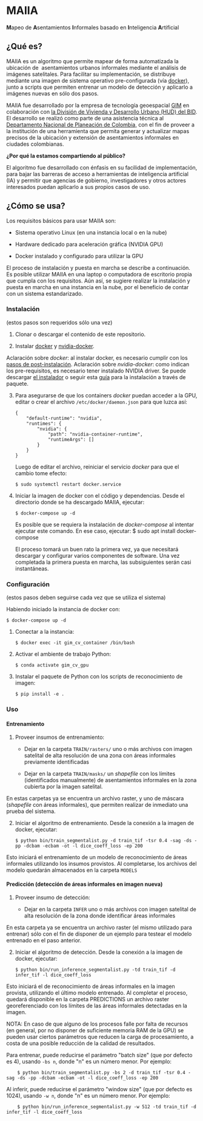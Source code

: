 # MAIIA

**M**apeo de **A**sentamientos **I**nformales basado en **I**nteligencia **A**rtificial

## **¿Qué es?**

MAIIA es un algoritmo que permite mapear de forma automatizada la ubicación de  asentamientos urbanos informales mediante el análisis de imágenes satelitales. Para facilitar su implementación, se distribuye mediante una imagen de sistema operativo pre-configurada (vía [docker](https://www.docker.com/)), junto a scripts que permiten entrenar un modelo de detección y aplicarlo a imágenes nuevas en sólo dos pasos.

MAIIA fue desarrollado por la empresa de tecnología geoespacial [GIM](https://www.gim.be/en) en colaboración con [la División de Vivienda y Desarrollo Urbano (HUD) del BID](https://www.iadb.org/es/sectores/desarrollo-urbano-y-vivienda/perspectiva-general). El desarrollo se realizó como parte de una asistencia técnica al [Departamento Nacional de Planeación de Colombia,](https://www.dnp.gov.co/DNPN/Paginas/default.aspx) con el fin de proveer a la institución de una herramienta que permita generar y actualizar mapas precisos de la ubicación y extensión de asentamientos informales en ciudades colombianas.

**¿Por qué la estamos compartiendo al público?**

El algoritmo fue desarrollado con énfasis en su facilidad de implementación, para bajar las barreras de acceso a herramientas de inteligencia artificial (IA) y permitir que agencias de gobierno, investigadores y otros actores interesados puedan aplicarlo a sus propios casos de uso.

## **¿Cómo se usa?**

Los requisitos básicos para usar MAIIA son:

-   Sistema operativo Linux (en una instancia local o en la nube) 

-   Hardware dedicado para aceleración gráfica (NVIDIA GPU)

-   Docker instalado y configurado para utilizar la GPU

El proceso de instalación y puesta en marcha se describe a continuación. Es posible utilizar MAIIA en una laptop o computadora de escritorio propia que cumpla con los requisitos. Aún así, se sugiere realizar la instalación y puesta en marcha en una instancia en la nube, por el beneficio de contar con un sistema estandarizado.

### Instalación

(estos pasos son requeridos sólo una vez)

1.  Clonar o descargar el contenido de este repositorio.

2.  Instalar [docker](https://docs.docker.com/engine/install/ubuntu/#installation-methods) y [nvidia-docker](https://docs.nvidia.com/datacenter/cloud-native/container-toolkit/install-guide.html). 

Aclaración sobre *docker*: al instalar docker, es necesario cumplir con los [pasos de post-instalación](https://docs.docker.com/engine/install/linux-postinstall/).
Aclaración sobre *nvidia-docker*: como indican los pre-requisitos, es necesario tener instalado NVIDIA driver. Se puede descargar [el instalador](https://www.nvidia.com/Download/index.aspx?lang=en-us) o seguir esta [guía](https://docs.nvidia.com/datacenter/tesla/tesla-installation-notes/index.html) para la instalación a través de paquete. 

3.  Para asegurarse de que los containers *docker* puedan acceder a la GPU, editar o crear el archivo `/etc/docker/daemon.json` para que luzca así:

        {
            "default-runtime": "nvidia",
            "runtimes": {
                "nvidia": {
                    "path": "nvidia-container-runtime",
                    "runtimeArgs": []
                }
            }
        }

    Luego de editar el archivo, reiniciar el servicio *docker* para que el cambio tome efecto:

        $ sudo systemctl restart docker.service

4.  Iniciar la imagen de docker con el código y dependencias. Desde el directorio donde se ha descargado MAIIA, ejecutar:

        $ docker-compose up -d

    Es posible que se requiera la instalación de *docker-compose* al intentar ejecutar este comando. En ese caso, ejecutar: 
        $ sudo apt install docker-compose

    El proceso tomará un buen rato la primera vez, ya que necesitará descargar y configurar varios componentes de software. Una vez completada la primera puesta en marcha, las subsiguientes serán casi instantáneas.

### Configuración

(estos pasos deben seguirse cada vez que se utiliza el sistema)

Habiendo iniciado la instancia de docker con:

    $ docker-compose up -d

1.  Conectar a la instancia:

        $ docker exec -it gim_cv_container /bin/bash

2.  Activar el ambiente de trabajo Python:

        $ conda activate gim_cv_gpu

3.  Instalar el paquete de Python con los scripts de reconocimiento de imagen:

        $ pip install -e .

### Uso

#### Entrenamiento

1.  Proveer insumos de entrenamiento:

    -   Dejar en la carpeta `TRAIN/rasters/` uno o más archivos con imagen satelital de alta resolución de una zona con áreas informales previamente identificadas 

    -   Dejar en la carpeta `TRAIN/masks/` un *shapefile* con los límites (identificados manualmente) de asentamientos informales en la zona cubierta por la imagen satelital.

  En estas carpetas ya se encuentra un archivo raster, y uno de máscara (*shapefile* con áreas informales), que permiten realizar de inmediato una prueba del sistema.

2.  Iniciar el algoritmo de entrenamiento. Desde la conexión a la imagen de docker, ejecutar:

        $ python bin/train_segmentalist.py -d train_tif -tsr 0.4 -sag -ds -pp -dcbam -ecbam -ot -l dice_coeff_loss -ep 200

   Esto iniciará el entrenamiento de un modelo de reconocimiento de áreas informales utilizando los insumos provistos. Al completarse, los archivos del modelo quedarán almacenados en la carpeta `MODELS`

#### Predicción (detección de áreas informales en imagen nueva)

1.  Proveer insumo de detección:

    -   Dejar en la carpeta `INFER` uno o más archivos con imagen satelital de alta resolución de la zona donde identificar áreas informales

  En esta carpeta ya se encuentra un archivo raster (el mismo utilizado para entrenar) sólo con el fin de disponer de un ejemplo para testear el modelo entrenado en el paso anterior.

2.  Iniciar el algoritmo de detección. Desde la conexión a la imagen de docker, ejecutar:

        $ python bin/run_inference_segmentalist.py -td train_tif -d infer_tif -l dice_coeff_loss

  Esto iniciará el de reconocimiento de áreas informales en la imagen provista, utilizando el último modelo entrenado. Al completar el proceso, quedará disponible en la carpeta PREDICTIONS un archivo raster georeferenciado con los límites de las áreas informales detectadas en la imagen.
  
  
  
NOTA: En caso de que alguno de los procesos falle por falta de recursos (en general, por no disponer de suficiente memoria RAM de la GPU) se pueden usar ciertos parámetros que reducen la carga de procesamiento, a costa de una posible reducción de la calidad de resultados.

Para entrenar, puede reducirse el parámetro "batch size" (que por defecto es 4), usando `-bs n`, donde "n" es un número menor. Por ejemplo:

        $ python bin/train_segmentalist.py -bs 2 -d train_tif -tsr 0.4 -sag -ds -pp -dcbam -ecbam -ot -l dice_coeff_loss -ep 200
        
Al inferir, puede reducirse el parámetro "window size" (que por defecto es 1024), usando `-w n`, donde "n" es un número menor. Por ejemplo:

        $ python bin/run_inference_segmentalist.py -w 512 -td train_tif -d infer_tif -l dice_coeff_loss

